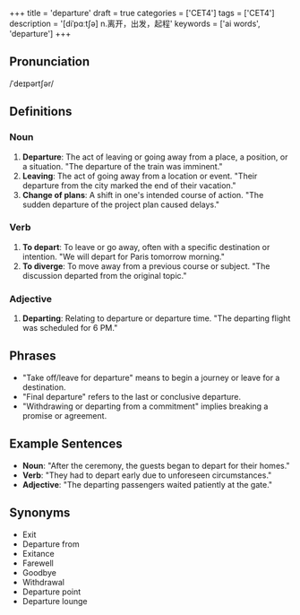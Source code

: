 +++
title = 'departure'
draft = true
categories = ['CET4']
tags = ['CET4']
description = '[diˈpɑːt∫ə] n.离开，出发，起程'
keywords = ['ai words', 'departure']
+++

## Pronunciation
/ˈdeɪpərtʃər/

## Definitions
### Noun
1. **Departure**: The act of leaving or going away from a place, a position, or a situation. "The departure of the train was imminent."
2. **Leaving**: The act of going away from a location or event. "Their departure from the city marked the end of their vacation."
3. **Change of plans**: A shift in one's intended course of action. "The sudden departure of the project plan caused delays."

### Verb
1. **To depart**: To leave or go away, often with a specific destination or intention. "We will depart for Paris tomorrow morning."
2. **To diverge**: To move away from a previous course or subject. "The discussion departed from the original topic."

### Adjective
1. **Departing**: Relating to departure or departure time. "The departing flight was scheduled for 6 PM."

## Phrases
- "Take off/leave for departure" means to begin a journey or leave for a destination.
- "Final departure" refers to the last or conclusive departure.
- "Withdrawing or departing from a commitment" implies breaking a promise or agreement.

## Example Sentences
- **Noun**: "After the ceremony, the guests began to depart for their homes."
- **Verb**: "They had to depart early due to unforeseen circumstances."
- **Adjective**: "The departing passengers waited patiently at the gate."

## Synonyms
- Exit
- Departure from
- Exitance
- Farewell
- Goodbye
- Withdrawal
- Departure point
- Departure lounge
